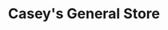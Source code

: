 ---
title: "Casey's General Store"
url: /lincoln/caseys-general-store-superior-street/
shop: Lebensmittel
---